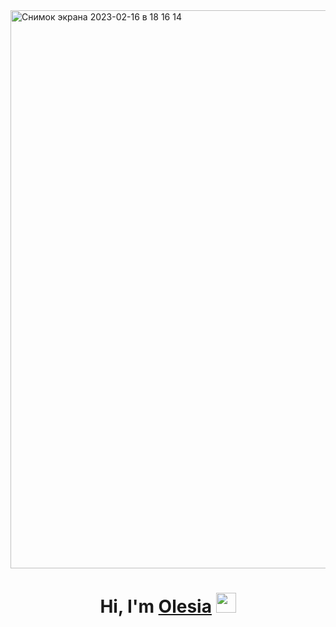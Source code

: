 <img width="893" alt="Снимок экрана 2023-02-16 в 18 16 14" src="https://user-images.githubusercontent.com/115995612/219413445-4625d002-c1c7-416a-bb43-246e19f4e39c.png">



<h1 align="center">Hi, I'm <a href="https://github.com/oigum/Portfolio" target="_blank">Olesia</a> 
<img src="https://github.com/blackcater/blackcater/raw/main/images/Hi.gif" height="32"/></h1>



<!--
- 🔭 I’m currently studing Automation testing 
- 🌱 I’m currently learning English langiage 
- 💬 This's my [Resume](https://drive.google.com/file/d/1I7UZqghUYnyNe78iusQm2ylWXuOSc3va/view?usp=sharing)
- 📫 How to reach me: odigumnova@gmail.com
-->

